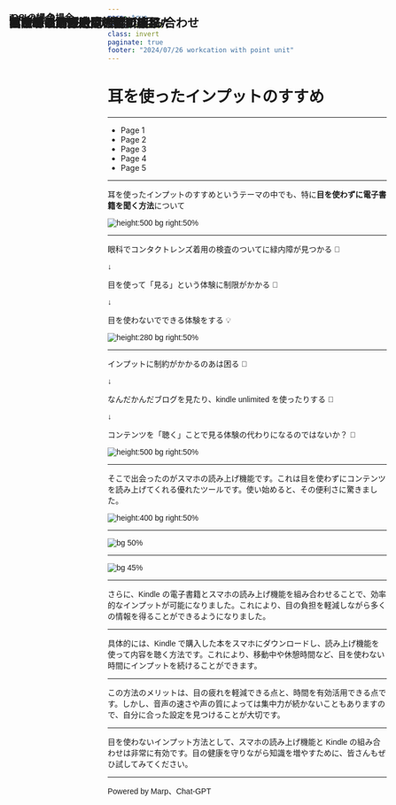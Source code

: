 ```yaml
---
marp: true
theme: default
class: invert
paginate: true
footer: "2024/07/26 workcation with point unit"
---
```


<style>
  h1, h2, h3, p {
    font-family: 'Noto Sans JP', sans-serif;
  }
  h2, h3 {
    position: absolute;
    left: 50px; top: 50px;
  }
</style>

# 耳を使ったインプットのすすめ

<!-- 皆さん、お疲れ様です。 発表者のドンです。 -->
<!-- 発表するタイトルは耳を使ったインプットのすすめです。 -->
<!-- 今回話す内容は技術同人誌で一部取り扱っている内容を抜粋してスライド形式にしたものとなります。 -->

---

## 目次

- Page 1
- Page 2
- Page 3
- Page 4
- Page 5

<!-- 目次はこんな感じです。 -->
<!-- 10分以内に収めるようにします。 -->

---

## はじめに

耳を使ったインプットのすすめというテーマの中でも、特に**目を使わずに電子書籍を聞く方法**について

![height:500 bg right:50%](./images/mimi_sumasu_man.png)

<!-- はじめに、今回のテーマの「耳を使ったインプットのすすめ」で扱う題材ですが、特に、目を使わずに積読になりがちな電子書籍を解消する方法とについて話します。 -->

---

## きっかけは緑内障の診断結果

眼科でコンタクトレンズ着用の検査のついてに緑内障が見つかる 🏥

↓

目を使って「見る」という体験に制限がかかる 🤔

↓

目を使わないでできる体験をする 💡

![height:280 bg right:50%](./images/glaucoma.jpg)

<!-- まず、そもそも自分が耳を使ったインプットをしようとしたきっかけについてちょっと話をします。 -->
<!-- 皆さんご存知だと思いますが、自分は5月に緑内障だと診断された -->
<!-- 知らない人がいたら、そうなんだと思ってください -->
<!-- コンタクトレンズの着用のことで検査を受けに行ったら、緑内障検査も受けて、その結果目がちょっと不自由になることがわかりました。 -->
<!-- それで、眼科の先生からは目の使い過ぎによる疲れを注意されたり、こまめに目を休ませるようすすめられたりしました -->
<!-- 日常では仕事で目を使う時間が長いとか外出しても紫外線の影響を受けるとかで、目を使った体験とか活動に制約がかかってしまうのがちょっと困るポイントとなりました -->
<!-- そこで、目を使う体験も大事だと思いつつ、目を使わずにできることにはどんなことがあるのかについて興味を持つようになりました。 -->
<!-- それで、最終的には目を使わないでできる体験にも興味を持つようになりました。 -->

---

## インプットの時間と目の疲れ

インプットに制約がかかるのあは困る 🥺

↓

なんだかんだブログを見たり、kindle unlimited を使ったりする 📖

↓

コンテンツを「聴く」ことで見る体験の代わりになるのではないか？ 🤔

![height:500 bg right:50%](./images/eye_ganseihirou_book_man.png)

<!-- 目を使う体験の中でできなくなると何が一番困るかというと、情報のインプットでした -->
<!-- インプットといえば、ブログを見たり、本を見たりするのが多いかなと思いますが、そこらへんができなくなるのがきついかなと思いましたね -->
<!-- 今までは通勤時間だったり、始業前の時間でなにかしら見る時間を設けていましたので、個人的にどうにかしたいところでした -->
<!-- そこで普段使っているデバイスでなにか方法は内かなと調べたところ、コンテンツを聞く方法でどうにかなるのではないかと思った次第です -->

---

## スマホの読み上げ機能

そこで出会ったのがスマホの読み上げ機能です。これは目を使わずにコンテンツを読み上げてくれる優れたツールです。使い始めると、その便利さに驚きました。

![height:400 bg right:50%](./images/animal_chara_radio_penguin.png)

---

### iOS の場合

![bg 50%](./images/ios-accessibility.png)

---

### Android の場合

![bg 45%](./images/android-accessibility.png)

---

## Kindle と読み上げ機能の組み合わせ

さらに、Kindle の電子書籍とスマホの読み上げ機能を組み合わせることで、効率的なインプットが可能になりました。これにより、目の負担を軽減しながら多くの情報を得ることができるようになりました。

---

## 実際の活用方法

具体的には、Kindle で購入した本をスマホにダウンロードし、読み上げ機能を使って内容を聴く方法です。これにより、移動中や休憩時間など、目を使わない時間にインプットを続けることができます。

---

## メリットと注意点

この方法のメリットは、目の疲れを軽減できる点と、時間を有効活用できる点です。しかし、音声の速さや声の質によっては集中力が続かないこともありますので、自分に合った設定を見つけることが大切です。

---

## まとめ

目を使わないインプット方法として、スマホの読み上げ機能と Kindle の組み合わせは非常に有効です。目の健康を守りながら知識を増やすために、皆さんもぜひ試してみてください。

---

## ご清聴ありがとうございました

Powered by Marp、Chat-GPT
